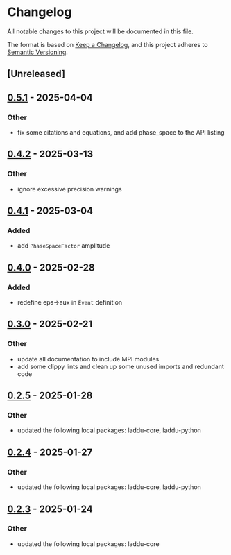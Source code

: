 # Changelog

All notable changes to this project will be documented in this file.

The format is based on [Keep a Changelog](https://keepachangelog.com/en/1.0.0/),
and this project adheres to [Semantic Versioning](https://semver.org/spec/v2.0.0.html).

## [Unreleased]

## [0.5.1](https://github.com/denehoffman/laddu/compare/laddu-amplitudes-v0.5.0...laddu-amplitudes-v0.5.1) - 2025-04-04

### Other

- fix some citations and equations, and add phase_space to the API listing

## [0.4.2](https://github.com/denehoffman/laddu/compare/laddu-amplitudes-v0.4.1...laddu-amplitudes-v0.4.2) - 2025-03-13

### Other

- ignore excessive precision warnings

## [0.4.1](https://github.com/denehoffman/laddu/compare/laddu-amplitudes-v0.4.0...laddu-amplitudes-v0.4.1) - 2025-03-04

### Added

- add `PhaseSpaceFactor` amplitude

## [0.4.0](https://github.com/denehoffman/laddu/compare/laddu-amplitudes-v0.3.0...laddu-amplitudes-v0.3.1) - 2025-02-28

### Added

- redefine eps->aux in `Event` definition

## [0.3.0](https://github.com/denehoffman/laddu/compare/laddu-amplitudes-v0.2.5...laddu-amplitudes-v0.3.0) - 2025-02-21

### Other

- update all documentation to include MPI modules
- add some clippy lints and clean up some unused imports and redundant code

## [0.2.5](https://github.com/denehoffman/laddu/compare/laddu-amplitudes-v0.2.4...laddu-amplitudes-v0.2.5) - 2025-01-28

### Other

- updated the following local packages: laddu-core, laddu-python

## [0.2.4](https://github.com/denehoffman/laddu/compare/laddu-amplitudes-v0.2.3...laddu-amplitudes-v0.2.4) - 2025-01-27

### Other

- updated the following local packages: laddu-core, laddu-python

## [0.2.3](https://github.com/denehoffman/laddu/compare/laddu-amplitudes-v0.2.2...laddu-amplitudes-v0.2.3) - 2025-01-24

### Other

- updated the following local packages: laddu-core
